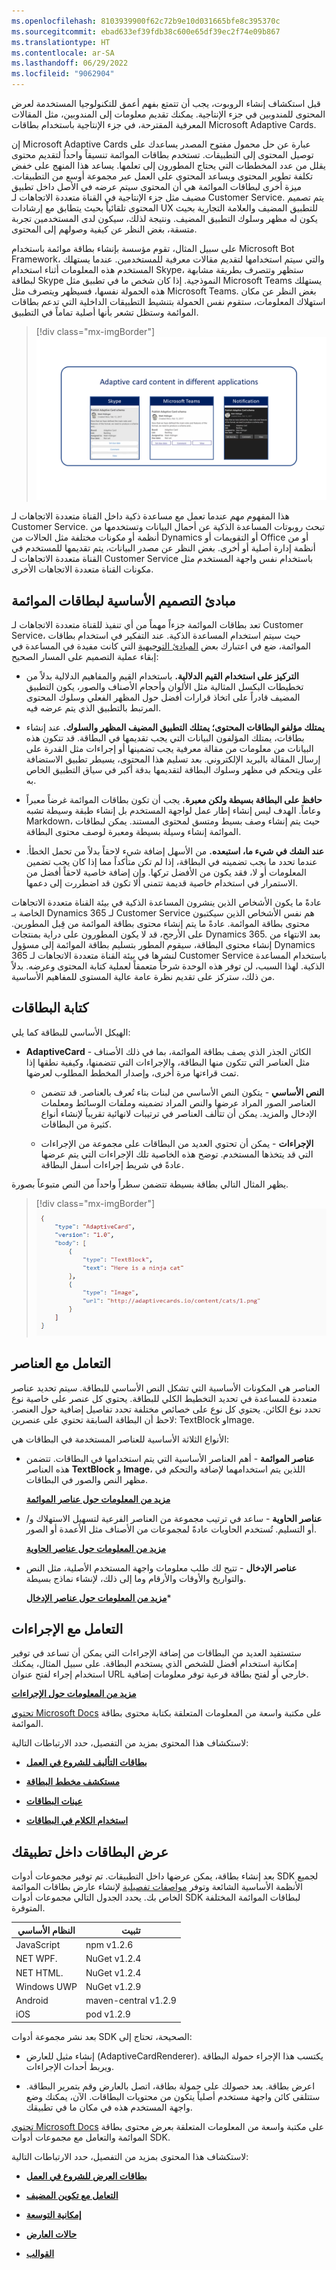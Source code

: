 ```yaml
---
ms.openlocfilehash: 8103939900f62c72b9e10d031665bfe8c395370c
ms.sourcegitcommit: ebad633ef39fdb38c600e65df39ec2f74e09b867
ms.translationtype: HT
ms.contentlocale: ar-SA
ms.lasthandoff: 06/29/2022
ms.locfileid: "9062904"
---
```

قبل استكشاف إنشاء الروبوت، يجب أن تتمتع بفهم أعمق للتكنولوجيا المستخدمة لعرض المحتوى للمندوبين في جزء الإنتاجية. يمكنك تقديم معلومات إلى المندوبين، مثل المقالات المعرفية المقترحة، في جزء الإنتاجية باستخدام بطاقات Microsoft Adaptive Cards.

إن Microsoft Adaptive Cards عبارة عن حل محمول مفتوح المصدر يساعدك على توصيل المحتوى إلى التطبيقات. تستخدم بطاقات الموائمة تنسيقاً واحداً لتقديم محتوى يقلل من عدد المخططات التي يحتاج المطورون إلى تعلمها. يساعد هذا المنهج على خفض تكلفة تطوير المحتوى ويساعد المحتوى على العمل عبر مجموعة أوسع من التطبيقات. ميزة أخرى لبطاقات الموائمة هي أن المحتوى سيتم عرضه في الأصل داخل تطبيق مضيف مثل جزء الإنتاجية في القناة متعددة الاتجاهات لـ Customer Service. يتم تصميم المحتوى تلقائياً بحيث يتطابق مع إرشادات UX للتطبيق المضيف والعلامة التجارية بحيث يكون له مظهر وسلوك التطبيق المضيف. ونتيجة لذلك، سيكون لدى المستخدمين تجربة متسقة، بغض النظر عن كيفية وصولهم إلى المحتوى.

على سبيل المثال، تقوم مؤسسة بإنشاء بطاقة موائمة باستخدام Microsoft Bot Framework، والتي سيتم استخدامها لتقديم مقالات معرفية للمستخدمين. عندما يستهلك المستخدم هذه المعلومات أثناء استخدام Skype، ستظهر وتتصرف بطريقة مشابهة لبطاقة Skype النموذجية. إذا كان شخص ما في تطبيق مثل Microsoft Teams يستهلك هذه الحمولة نفسها، فسيظهر ويتصرف مثل Microsoft Teams. بغض النظر عن مكان استهلاك المعلومات، ستقوم نفس الحمولة بتنشيط التطبيقات الداخلية التي تدعم بطاقات الموائمة وستظل تشعر بأنها أصلية تماماً في التطبيق.

> [!div class="mx-imgBorder"]
> [![لقطة شاشة لمحتوى لبطاقة الموائمة في تطبيقات مختلفة.](../media/adaptive-card-content-c.png)](../media/adaptive-card-content-c.png#lightbox)

هذا المفهوم مهم عندما تعمل مع مساعدة ذكية داخل القناة متعددة الاتجاهات لـ Customer Service. تبحث روبوتات المساعدة الذكية عن أحمال البيانات وتستخدمها من أنظمة أو مكونات مختلفة مثل الحالات من Dynamics أو التقويمات أو Office أو من أنظمة إدارة أصلية أو أخرى. بغض النظر عن مصدر البيانات، يتم تقديمها للمستخدم في القناة متعددة الاتجاهات لـ Customer Service باستخدام نفس واجهة المستخدم مثل مكونات القناة متعددة الاتجاهات الأخرى.

## <a name="core-design-principles-of-adaptive-cards"></a>مبادئ التصميم الأساسية لبطاقات الموائمة

تعد بطاقات الموائمة جزءاً مهماً من أي تنفيذ للقناة متعددة الاتجاهات لـ Customer Service، حيث سيتم استخدام المساعدة الذكية. عند التفكير في استخدام بطاقات الموائمة، ضع في اعتبارك بعض [المبادئ التوجيهية](/adaptive-cards/resources/principles/?azure-portal=true) التي كانت مفيدة في المساعدة في إبقاء عملية التصميم على المسار الصحيح:

- **التركيز على استخدام القيم الدلالية.** باستخدام القيم والمفاهيم الدلالية بدلاً من تخطيطات البكسل المثالية مثل الألوان وأحجام الأصناف والصور، يكون التطبيق المضيف قادراً على اتخاذ قرارات أفضل حول المظهر الفعلي وسلوك المحتوى المرتبط بالتطبيق الذي يتم عرضه فيه.

- **يمتلك مؤلفو البطاقات المحتوى؛ يمتلك التطبيق المضيف المظهر والسلوك.** عند إنشاء بطاقات، يمتلك المؤلفون البيانات التي يجب تقديمها في البطاقة. قد تتكون هذه البيانات من معلومات من مقالة معرفية يجب تضمينها أو إجراءات مثل القدرة على إرسال المقالة بالبريد الإلكتروني. بعد تسليم هذا المحتوى، يسيطر تطبيق الاستضافة على ويتحكم في مظهر وسلوك البطاقة لتقديمها بدقة أكبر في سياق التطبيق الخاص به.

- **حافظ على البطاقة بسيطة ولكن معبرة.** يجب أن تكون بطاقات الموائمة غرضاً معبراً وعاماً. الهدف ليس إنشاء إطار عمل لواجهة المستخدم بل إنشاء طبقة وسيطة تشبه Markdown، حيث يتم إنشاء وصف بسيط ومتسق لمحتوى المستند. يمكن لبطاقات الموائمة إنشاء وسيلة بسيطة ومعبرة لوصف محتوى البطاقة.

- **عند الشك في شيء ما، استبعده.** من الأسهل إضافة شيء لاحقاً بدلاً من تحمل الخطأ. عندما تحدد ما يجب تضمينه في البطاقة، إذا لم تكن متأكداً مما إذا كان يجب تضمين المعلومات أو لا، فقد يكون من الأفضل تركها. وإن إضافة خاصية لاحقاً أفضل من الاستمرار في استخدام خاصية قديمة تتمنى ألا تكون قد اضطررت إلى دعمها.

عادةً ما يكون الأشخاص الذين ينشرون المساعدة الذكية في بيئة القناة متعددة الاتجاهات الخاصة بـ Dynamics 365 لـ Customer Service هم نفس الأشخاص الذين سيكتبون محتوى بطاقة الموائمة. عادةً ما يتم إنشاء محتوى بطاقة الموائمة من قِبل المطورين. على الأرجح، قد لا يكون المطورون على دراية بمنتجات Dynamics 365. بعد الانتهاء من إنشاء محتوى البطاقة، سيقوم المطور بتسليم بطاقة الموائمة إلى مسؤول Dynamics 365 لنشرها في بيئة القناة متعددة الاتجاهات لـ Customer Service باستخدام المساعدة الذكية. لهذا السبب، لن توفر هذه الوحدة شرحاً متعمقاً لعملية كتابة المحتوى وعرضه. بدلاً من ذلك، ستركز على تقديم نظرة عامة عالية المستوى للمفاهيم الأساسية.

## <a name="write-cards"></a>كتابة البطاقات

الهيكل الأساسي للبطاقة كما يلي:

- **AdaptiveCard** - الكائن الجذر الذي يصف بطاقة الموائمة، بما في ذلك الأصناف مثل العناصر التي تتكون منها البطاقة، والإجراءات التي تتضمنها، وكيفية نطقها إذا تمت قراءتها مرة أخرى، وإصدار المخطط المطلوب لعرضها.

  - **النص الأساسي** - يتكون النص الأساسي من لبنات بناء تُعرف بالعناصر. قد تتضمن العناصر الصور المراد عرضها والنص المراد تضمينه وملفات الوسائط ومعلمات الإدخال والمزيد. يمكن أن تتألف العناصر في ترتيبات لانهائية تقريباً لإنشاء أنواع كثيرة من البطاقات.

  - **الإجراءات** - يمكن أن تحتوي العديد من البطاقات على مجموعة من الإجراءات التي قد يتخذها المستخدم. توضح هذه الخاصية تلك الإجراءات التي يتم عرضها عادةً في شريط إجراءات أسفل البطاقة.

يظهر المثال التالي بطاقة بسيطة تتضمن سطراً واحداً من النص متبوعاً بصورة.

> [!div class="mx-imgBorder"]
> [![رمز لبطاقة بسيطة](../media/adaptive-card-code-ss.png)](../media/adaptive-card-code-ss.png#lightbox)

## <a name="work-with-elements"></a>التعامل مع العناصر

العناصر هي المكونات الأساسية التي تشكل النص الأساسي للبطاقة. سيتم تحديد عناصر متعددة للمساعدة في تحديد التخطيط الكلي للبطاقة. يحتوي كل عنصر على خاصية نوع تحدد نوع الكائن. يحتوي كل نوع على خصائص مختلفة تحدد تفاصيل إضافية حول العنصر. لاحظ أن البطاقة السابقة تحتوي على عنصرين: TextBlock وImage.

الأنواع الثلاثة الأساسية للعناصر المستخدمة في البطاقات هي:

- **عناصر الموائمة** - أهم العناصر الأساسية التي يتم استخدامها في البطاقات. تتضمن هذه العناصر **TextBlock** و **Image**، اللذين يتم استخدامهما لإضافة والتحكم في مظهر النص والصور في البطاقات.

  [**مزيد من المعلومات حول عناصر الموائمة**](/adaptive-cards/authoring-cards/getting-started?azure-portal=true#adaptive-elements/)

- **عناصر الحاوية** - ساعد في ترتيب مجموعة من العناصر الفرعية لتسهيل الاستهلاك و/أو التسليم. تُستخدم الحاويات عادةً لمجموعات من الأصناف مثل الأعمدة أو الصور.

  [**مزيد من المعلومات حول عناصر الحاوية**](/adaptive-cards/authoring-cards/getting-started#container-elements/?azure-portal=true)

- **عناصر الإدخال** - تتيح لك طلب معلومات واجهة المستخدم الأصلية، مثل النص والتواريخ والأوقات والأرقام وما إلى ذلك، لإنشاء نماذج بسيطة.
  
  [**مزيد من المعلومات حول عناصر الإدخال**](/adaptive-cards/authoring-cards/getting-started?azure-portal=true#input-elements/)*

## <a name="work-with-actions"></a>التعامل مع الإجراءات

ستستفيد العديد من البطاقات من إضافة الإجراءات التي يمكن أن تساعد في توفير إمكانية استخدام أفضل للشخص الذي يستخدم البطاقة. على سبيل المثال، يمكنك استخدام إجراء لفتح عنوان URL خارجي أو لفتح بطاقة فرعية توفر معلومات إضافية.

[**مزيد من المعلومات حول الإجراءات**](/adaptive-cards/authoring-cards/getting-started#actions/?azure-portal=true)

[تحتوي Microsoft Docs](/?azure-portal=true) على مكتبة واسعة من المعلومات المتعلقة بكتابة محتوى بطاقة الموائمة.

لاستكشاف هذا المحتوى بمزيد من التفصيل، حدد الارتباطات التالية:

- [**بطاقات التأليف للشروع في العمل**](/adaptive-cards/authoring-cards/getting-started/?azure-portal=true)

- [**مستكشف مخطط البطاقة**](https://adaptivecards.io/explorer/?azure-portal=true)

- [**عينات البطاقات**](https://adaptivecards.io/samples/?azure-portal=true)

- [**استخدام الكلام في البطاقات**](/adaptive-cards/authoring-cards/speech/?azure-portal=true)

## <a name="render-cards-inside-your-application"></a>عرض البطاقات داخل تطبيقك

بعد إنشاء بطاقة، يمكن عرضها داخل التطبيقات. تم توفير مجموعات أدوات SDK لجميع الأنظمة الأساسية الشائعة وتوفر [مواصفات تفصيلية](/adaptive-cards/rendering-cards/implement-a-renderer/?azure-portal=true) لإنشاء عارض بطاقات الموائمة الخاص بك. يحدد الجدول التالي مجموعات أدوات SDK لبطاقات الموائمة المختلفة المتوفرة.

|     النظام الأساسي       |     تثبيت                   |
|--------------------|-------------------------------|
|     JavaScript     |     npm   v1.2.6              |
|     NET WPF.       |     NuGet v1.2.4              |
|     NET   HTML.    |     NuGet   v1.2.4            |
|     Windows UWP    |     NuGet v1.2.9              |
|     Android        |     maven-central   v1.2.9    |
|     iOS            |     pod v1.2.9                |

بعد نشر مجموعة أدوات SDK الصحيحة، تحتاج إلى:

- إنشاء مثيل للعارض (AdaptiveCardRenderer). يكتسب هذا الإجراء حمولة البطاقة ويربط أحداث الإجراءات.

- اعرض بطاقة. بعد حصولك على حمولة بطاقة، اتصل بالعارض وقم بتمرير البطاقة. ستتلقى كائن واجهة مستخدم أصلياً يتكون من محتويات البطاقات. الآن، يمكنك وضع واجهة المستخدم هذه في مكان ما في تطبيقك.

[تحتوي Microsoft Docs](/?azure-portal=true) على مكتبة واسعة من المعلومات المتعلقة بعرض محتوى بطاقة الموائمة والتعامل مع مجموعات أدوات SDK.

لاستكشاف هذا المحتوى بمزيد من التفصيل، حدد الارتباطات التالية:

- [**بطاقات العرض للشروع في العمل**](/adaptive-cards/rendering-cards/getting-started/?azure-portal=true)

- [**التعامل مع تكوين المضيف**](/adaptive-cards/rendering-cards/host-config/?azure-portal=true)

- [**إمكانية التوسعة**](/adaptive-cards/rendering-cards/extensibility/?azure-portal=true)

- [**حالات العارض**](/adaptive-cards/rendering-cards/getting-started#adaptive-cards-sdks/?azure-portal=true)

- [**القوالب**](/adaptive-cards/templating/?azure-portal=true)
